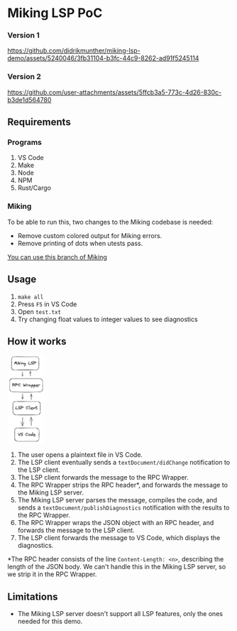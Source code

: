# Miking LSP PoC

### Version 1

https://github.com/didrikmunther/miking-lsp-demo/assets/5240046/3fb31104-b3fc-44c9-8262-ad91f5245114

### Version 2

https://github.com/user-attachments/assets/5ffcb3a5-773c-4d26-830c-b3de1d564780

## Requirements

### Programs

1. VS Code
2. Make
3. Node
4. NPM
5. Rust/Cargo

### Miking

To be able to run this, two changes to the Miking codebase is needed:

* Remove custom colored output for Miking errors.
* Remove printing of dots when utests pass.

[You can use this branch of Miking](https://github.com/didrikmunther/miking/tree/didrik/miking-lsp-demo-changes)

## Usage

1. `make all`
2. Press `F5` in VS Code
3. Open `test.txt`
4. Try changing float values to integer values to see diagnostics

## How it works

<img src="mikinglspdemo.png" alt="Miking LSP" height="200"/>

1. The user opens a plaintext file in VS Code.
2. The LSP client eventually sends a `textDocument/didChange` notification to the LSP client.
3. The LSP client forwards the message to the RPC Wrapper.
4. The RPC Wrapper strips the RPC header*, and forwards the message to the Miking LSP server.
5. The Miking LSP server parses the message, compiles the code, and sends a `textDocument/publishDiagnostics` notification with the results to the RPC Wrapper.
6. The RPC Wrapper wraps the JSON object with an RPC header, and forwards the message to the LSP client.
7. The LSP client forwards the message to VS Code, which displays the diagnostics.

*The RPC header consists of the line `Content-Length: <n>`, describing the length of the JSON body. We can't handle this in the Miking LSP server, so we strip it in the RPC Wrapper.

## Limitations

- The Miking LSP server doesn't support all LSP features, only the ones needed for this demo.
